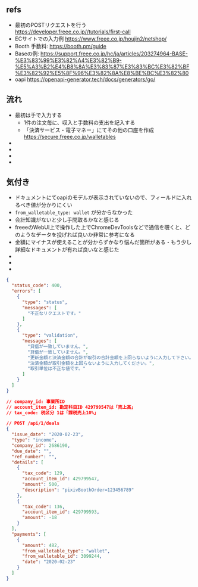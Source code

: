 ## refs

- 最初のPOSTリクエストを行う https://developer.freee.co.jp//tutorials/first-call
- ECサイトでの入力例 https://www.freee.co.jp/houjin2/netshop/
- Booth 手数料: https://booth.pm/guide
- Baseの例: https://support.freee.co.jp/hc/ja/articles/203274964-BASE-%E3%83%99%E3%82%A4%E3%82%B9-%E5%A3%B2%E4%B8%8A%E3%83%87%E3%83%BC%E3%82%BF%E3%82%92%E5%8F%96%E3%82%8A%E8%BE%BC%E3%82%80
- oapi https://openapi-generator.tech/docs/generators/go/


## 流れ

- 最初は手で入力する
  - 1件の注文毎に、収入と手数料の支出を記入する
  - 「決済サービス・電子マネー」にてその他の口座を作成 https://secure.freee.co.jp/walletables
- 
- 
- 
- 


## 気付き

- ドキュメントにてoapiのモデルが表示されていないので、フィールドに入れるべき値が分かりにくい
- `from_walletable_type: wallet` が分からなかった
- 会計知識がないと少し手間取るかなと感じる
- freeeのWebUI上で操作した上でChromeDevToolsなどで通信を覗くと、どのようなデータを投げれば良いか非常に参考になる
- 金額にマイナスが使えることが分からずかなり悩んだ箇所がある・もう少し詳細なドキュメントが有れば良いなと感じた
- 
- 
- 

```json
{
  "status_code": 400,
  "errors": [
    {
      "type": "status",
      "messages": [
        "不正なリクエストです。"
      ]
    },
    {
      "type": "validation",
      "messages": [
        "貸借が一致していません。",
        "貸借が一致していません。",
        "更新金額と決済金額の合計が取引の合計金額を上回らないように入力して下さい。",
        "決済金額が取引金額を上回らないように入力してください。",
        "取引単位は不正な値です。"
      ]
    }
  ]
}
```

```json
// company_id: 事業所ID
// account_item_id: 勘定科目ID 429799547は「売上高」
// tax_code: 税区分 1は「課税売上10%」

// POST /api/1/deals
{
  "issue_date": "2020-02-23",
  "type": "income",
  "company_id": 2686190,
  "due_date": "",
  "ref_number": "",
  "details": [
    {
      "tax_code": 129,
      "account_item_id": 429799547,
      "amount": 500,
      "description": "pixivBoothOrder=123456789"
    },
    {
      "tax_code": 136,
      "account_item_id": 429799593,
      "amount": -18
    }
  ],
  "payments": [
    {
      "amount": 482,
      "from_walletable_type": "wallet",
      "from_walletable_id": 3099244,
      "date": "2020-02-23"
    }
  ]
}
```

